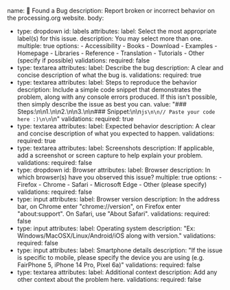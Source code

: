name: 🐛 Found a Bug
description: Report broken or incorrect behavior on the processing.org website.
body:
- type: dropdown
  id: labels
  attributes:
    label: Select the most appropriate label(s) for this issue.
    description: You may select more than one.
    multiple: true
    options:
      - Accessibility
      - Books
      - Download
      - Examples
      - Homepage
      - Libraries
      - Reference
      - Translation
      - Tutorials
      - Other (specify if possible)
  validations:
    required: false
- type: textarea
  attributes:
    label: Describe the bug
    description: A clear and concise description of what the bug is.
  validations:
    required: true
- type: textarea
  attributes:
    label: Steps to reproduce the behavior
    description: Include a simple code snippet that demonstrates the problem, along with any console errors produced. If this isn't possible, then simply describe the issue as best you can.
    value: "### Steps:\n\n1.\n\n2.\n\n3.\n\n### Snippet:\n\n```js\n\n// Paste your code here :)\n\n```\n"
  validations:
    required: true
- type: textarea
  attributes:
    label: Expected behavior
    description: A clear and concise description of what you expected to happen.
  validations:
    required: true
- type: textarea
  attributes:
    label: Screenshots
    description: If applicable, add a screenshot or screen capture to help explain your problem.
  validations:
    required: false
- type: dropdown
  id: Browser
  attributes:
    label: Browser
    description: In which browser(s) have you observed this issue?
    multiple: true
    options:
      - Firefox
      - Chrome
      - Safari
      - Microsoft Edge
      - Other (please specify)
  validations:
    required: false
- type: input
  attributes:
    label: Browser version
    description: In the address bar, on Chrome enter "chrome://version", on Firefox enter "about:support". On Safari, use "About Safari".
  validations:
    required: false
- type: input
  attributes:
    label: Operating system
    description: "Ex: Windows/MacOSX/Linux/Android/iOS along with version."
  validations:
    required: false
- type: input
  attributes:
    label: Smartphone details
    description: "If the issue is specific to mobile, please specify the device you are using (e.g. FairPhone 5, iPhone 14 Pro, Pixel 6a)"
  validations:
    required: false
- type: textarea
  attributes:
    label: Additional context
    description: Add any other context about the problem here.
  validations:
    required: false
